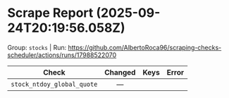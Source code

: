 # Scrape Report (2025-09-24T20:19:56.058Z)

Group: `stocks`  |  Run: https://github.com/AlbertoRoca96/scraping-checks-scheduler/actions/runs/17988522070

| Check | Changed | Keys | Error |
|---|:---:|:--|:--|
| `stock_ntdoy_global_quote` | — |  |  |
